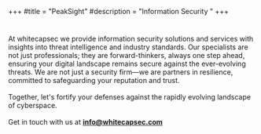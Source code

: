 +++
#title = "PeakSight"
#description = "Information Security "
+++

#         

#        

#       
    
#   

At whitecapsec we provide information security solutions and services with insights into threat intelligence and industry standards. Our specialists are not just professionals; they are forward-thinkers, always one step ahead, ensuring your digital landscape remains secure against the ever-evolving threats. We are not just a security firm—we are partners in resilience, committed to safeguarding your reputation and trust.<br>
<br>
Together, let's fortify your defenses against the rapidly evolving landscape of cyberspace.<br>
<br>
Get in touch with us at **info@whitecapsec.com**